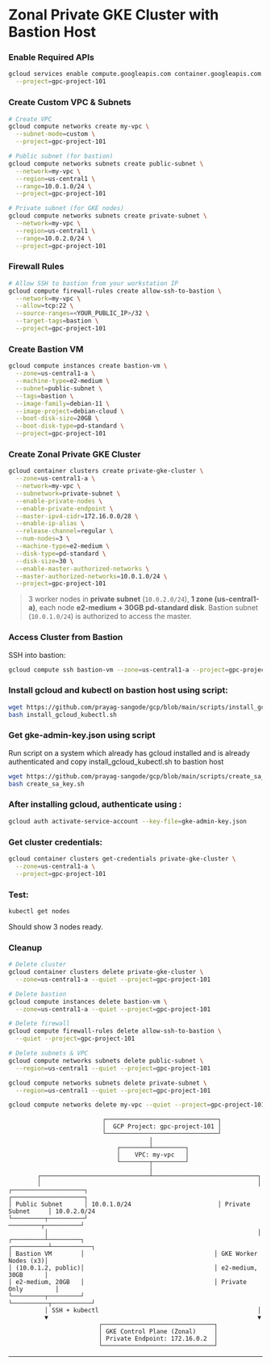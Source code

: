 # Zonal Private GKE Cluster with Bastion Host

### Enable Required APIs

```bash
gcloud services enable compute.googleapis.com container.googleapis.com \
  --project=gpc-project-101
```
### Create Custom VPC & Subnets

```bash
# Create VPC
gcloud compute networks create my-vpc \
  --subnet-mode=custom \
  --project=gpc-project-101

# Public subnet (for bastion)
gcloud compute networks subnets create public-subnet \
  --network=my-vpc \
  --region=us-central1 \
  --range=10.0.1.0/24 \
  --project=gpc-project-101

# Private subnet (for GKE nodes)
gcloud compute networks subnets create private-subnet \
  --network=my-vpc \
  --region=us-central1 \
  --range=10.0.2.0/24 \
  --project=gpc-project-101
```

### Firewall Rules

```bash
# Allow SSH to bastion from your workstation IP
gcloud compute firewall-rules create allow-ssh-to-bastion \
  --network=my-vpc \
  --allow=tcp:22 \
  --source-ranges=<YOUR_PUBLIC_IP>/32 \
  --target-tags=bastion \
  --project=gpc-project-101
```

### Create Bastion VM

```bash
gcloud compute instances create bastion-vm \
  --zone=us-central1-a \
  --machine-type=e2-medium \
  --subnet=public-subnet \
  --tags=bastion \
  --image-family=debian-11 \
  --image-project=debian-cloud \
  --boot-disk-size=20GB \
  --boot-disk-type=pd-standard \
  --project=gpc-project-101
```

### Create Zonal Private GKE Cluster

```bash
gcloud container clusters create private-gke-cluster \
  --zone=us-central1-a \
  --network=my-vpc \
  --subnetwork=private-subnet \
  --enable-private-nodes \
  --enable-private-endpoint \
  --master-ipv4-cidr=172.16.0.0/28 \
  --enable-ip-alias \
  --release-channel=regular \
  --num-nodes=3 \
  --machine-type=e2-medium \
  --disk-type=pd-standard \
  --disk-size=30 \
  --enable-master-authorized-networks \
  --master-authorized-networks=10.0.1.0/24 \
  --project=gpc-project-101
```

> 3 worker nodes in **private subnet** (`10.0.2.0/24`), **1 zone (us-central1-a)**, each node **e2-medium + 30GB pd-standard disk**.
> Bastion subnet (`10.0.1.0/24`) is authorized to access the master.

### Access Cluster from Bastion

SSH into bastion:

```bash
gcloud compute ssh bastion-vm --zone=us-central1-a --project=gpc-project-101
```

### Install gcloud and kubectl on bastion host using script:

```bash
wget https://github.com/prayag-sangode/gcp/blob/main/scripts/install_gcloud_kubectl.sh
bash install_gcloud_kubectl.sh
```

### Get gke-admin-key.json using script
Run script on a system which already has gcloud installed and is already authenticated and copy install_gcloud_kubectl.sh to bastion host

```bash
wget https://github.com/prayag-sangode/gcp/blob/main/scripts/create_sa_key.sh
bash create_sa_key.sh
```

### After installing gcloud, authenticate using :

```bash
gcloud auth activate-service-account --key-file=gke-admin-key.json
```

### Get cluster credentials:

```bash
gcloud container clusters get-credentials private-gke-cluster \
  --zone=us-central1-a \
  --project=gpc-project-101
```

### Test:

```bash
kubectl get nodes
```

Should show 3 nodes ready.


### Cleanup

```bash
# Delete cluster
gcloud container clusters delete private-gke-cluster \
  --zone=us-central1-a --quiet --project=gpc-project-101

# Delete bastion
gcloud compute instances delete bastion-vm \
  --zone=us-central1-a --quiet --project=gpc-project-101

# Delete firewall
gcloud compute firewall-rules delete allow-ssh-to-bastion \
  --quiet --project=gpc-project-101

# Delete subnets & VPC
gcloud compute networks subnets delete public-subnet \
  --region=us-central1 --quiet --project=gpc-project-101

gcloud compute networks subnets delete private-subnet \
  --region=us-central1 --quiet --project=gpc-project-101

gcloud compute networks delete my-vpc --quiet --project=gpc-project-101
```


```
                          ┌───────────────────────────────┐
                          │  GCP Project: gpc-project-101 │
                          └───────────────────────────────┘
                                       │
                              ┌────────┴─────────┐
                              │    VPC: my-vpc   │
                              └────────┬─────────┘
                                       │
        ┌──────────────────────────────┴─────────────────────────────┐
        │                                                            │
┌────────────────────┐                                    ┌────────────────────┐
│ Public Subnet      │ 10.0.1.0/24                        │ Private Subnet     │ 10.0.2.0/24
└─────────┬──────────┘                                     ─────────┬──────────┘
          │                                                          │
┌─────────┴─────────┐                                     ┌──────────┴───────────┐
│ Bastion VM        │                                    │ GKE Worker Nodes (x3)│
│ (10.0.1.2, public)│                                    │ e2-medium, 30GB      │
│ e2-medium, 20GB   │                                    │ Private Only         │
└─────────┬─────────┘                                     └──────────┬───────────┘
          │ SSH + kubectl                                            │
          ▼                                                          ▼
                         ┌───────────────────────────────┐
                         │ GKE Control Plane (Zonal)     │
                         │ Private Endpoint: 172.16.0.2  │
                         └───────────────────────────────┘
```

---

